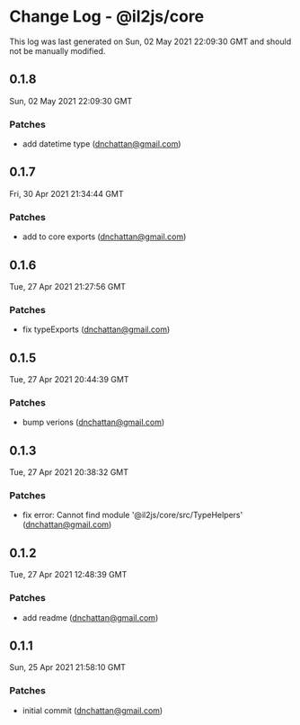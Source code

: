 # Change Log - @il2js/core

This log was last generated on Sun, 02 May 2021 22:09:30 GMT and should not be manually modified.

<!-- Start content -->

## 0.1.8

Sun, 02 May 2021 22:09:30 GMT

### Patches

- add datetime type (dnchattan@gmail.com)

## 0.1.7

Fri, 30 Apr 2021 21:34:44 GMT

### Patches

- add to core exports (dnchattan@gmail.com)

## 0.1.6

Tue, 27 Apr 2021 21:27:56 GMT

### Patches

- fix typeExports (dnchattan@gmail.com)

## 0.1.5

Tue, 27 Apr 2021 20:44:39 GMT

### Patches

- bump verions (dnchattan@gmail.com)

## 0.1.3

Tue, 27 Apr 2021 20:38:32 GMT

### Patches

- fix error: Cannot find module '@il2js/core/src/TypeHelpers' (dnchattan@gmail.com)

## 0.1.2

Tue, 27 Apr 2021 12:48:39 GMT

### Patches

- add readme (dnchattan@gmail.com)

## 0.1.1

Sun, 25 Apr 2021 21:58:10 GMT

### Patches

- initial commit (dnchattan@gmail.com)
